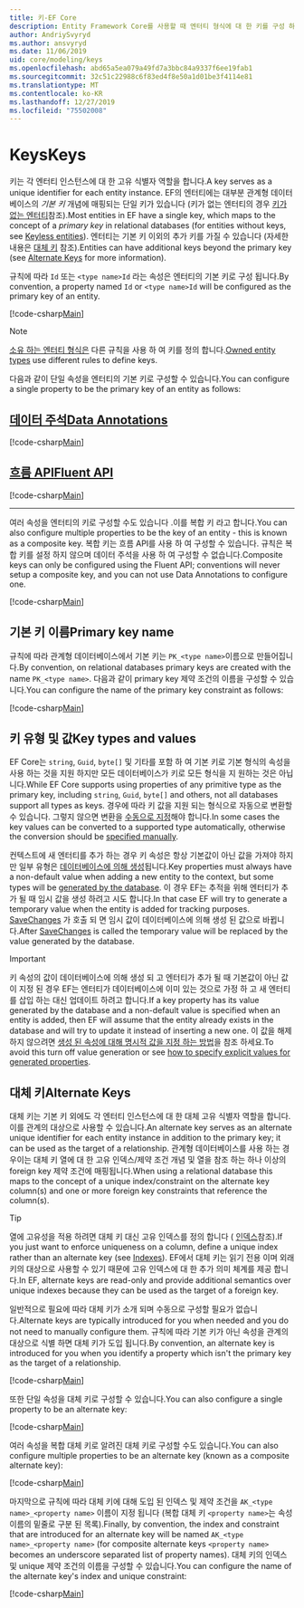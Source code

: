 ```yaml
---
title: 키-EF Core
description: Entity Framework Core를 사용할 때 엔터티 형식에 대 한 키를 구성 하는 방법
author: AndriySvyryd
ms.author: ansvyryd
ms.date: 11/06/2019
uid: core/modeling/keys
ms.openlocfilehash: abd65a5ea079a49fd7a3bbc84a9337f6ee19fab1
ms.sourcegitcommit: 32c51c22988c6f83ed4f8e50a1d01be3f4114e81
ms.translationtype: MT
ms.contentlocale: ko-KR
ms.lasthandoff: 12/27/2019
ms.locfileid: "75502008"
---
```

# <a name="keys"></a><span data-ttu-id="534c1-103">Keys</span><span class="sxs-lookup"><span data-stu-id="534c1-103">Keys</span></span>

<span data-ttu-id="534c1-104">키는 각 엔터티 인스턴스에 대 한 고유 식별자 역할을 합니다.</span><span class="sxs-lookup"><span data-stu-id="534c1-104">A key serves as a unique identifier for each entity instance.</span></span> <span data-ttu-id="534c1-105">EF의 엔터티에는 대부분 관계형 데이터베이스의 *기본 키* 개념에 매핑되는 단일 키가 있습니다 (키가 없는 엔터티의 경우 [키가 없는 엔터티](xref:core/modeling/keyless-entity-types)참조).</span><span class="sxs-lookup"><span data-stu-id="534c1-105">Most entities in EF have a single key, which maps to the concept of a *primary key* in relational databases (for entities without keys, see [Keyless entities](xref:core/modeling/keyless-entity-types)).</span></span> <span data-ttu-id="534c1-106">엔터티는 기본 키 이외의 추가 키를 가질 수 있습니다 (자세한 내용은 [대체 키](#alternate-keys) 참조).</span><span class="sxs-lookup"><span data-stu-id="534c1-106">Entities can have additional keys beyond the primary key (see [Alternate Keys](#alternate-keys) for more information).</span></span>

<span data-ttu-id="534c1-107">규칙에 따라 `Id` 또는 `<type name>Id` 라는 속성은 엔터티의 기본 키로 구성 됩니다.</span><span class="sxs-lookup"><span data-stu-id="534c1-107">By convention, a property named `Id` or `<type name>Id` will be configured as the primary key of an entity.</span></span>

[!code-csharp[Main](../../../samples/core/Modeling/Conventions/KeyId.cs?name=KeyId&highlight=3,11)]

> [!NOTE]
> <span data-ttu-id="534c1-108">[소유 하는 엔터티 형식은](xref:core/modeling/owned-entities) 다른 규칙을 사용 하 여 키를 정의 합니다.</span><span class="sxs-lookup"><span data-stu-id="534c1-108">[Owned entity types](xref:core/modeling/owned-entities) use different rules to define keys.</span></span>

<span data-ttu-id="534c1-109">다음과 같이 단일 속성을 엔터티의 기본 키로 구성할 수 있습니다.</span><span class="sxs-lookup"><span data-stu-id="534c1-109">You can configure a single property to be the primary key of an entity as follows:</span></span>

## <a name="data-annotationstabdata-annotations"></a>[<span data-ttu-id="534c1-110">데이터 주석</span><span class="sxs-lookup"><span data-stu-id="534c1-110">Data Annotations</span></span>](#tab/data-annotations)

[!code-csharp[Main](../../../samples/core/Modeling/DataAnnotations/KeySingle.cs?name=KeySingle&highlight=3)]

## <a name="fluent-apitabfluent-api"></a>[<span data-ttu-id="534c1-111">흐름 API</span><span class="sxs-lookup"><span data-stu-id="534c1-111">Fluent API</span></span>](#tab/fluent-api)

[!code-csharp[Main](../../../samples/core/Modeling/FluentAPI/KeySingle.cs?name=KeySingle&highlight=4)]

***

<span data-ttu-id="534c1-112">여러 속성을 엔터티의 키로 구성할 수도 있습니다 .이를 복합 키 라고 합니다.</span><span class="sxs-lookup"><span data-stu-id="534c1-112">You can also configure multiple properties to be the key of an entity - this is known as a composite key.</span></span> <span data-ttu-id="534c1-113">복합 키는 흐름 API를 사용 하 여 구성할 수 있습니다. 규칙은 복합 키를 설정 하지 않으며 데이터 주석을 사용 하 여 구성할 수 없습니다.</span><span class="sxs-lookup"><span data-stu-id="534c1-113">Composite keys can only be configured using the Fluent API; conventions will never setup a composite key, and you can not use Data Annotations to configure one.</span></span>

[!code-csharp[Main](../../../samples/core/Modeling/FluentAPI/KeyComposite.cs?name=KeyComposite&highlight=4)]

## <a name="primary-key-name"></a><span data-ttu-id="534c1-114">기본 키 이름</span><span class="sxs-lookup"><span data-stu-id="534c1-114">Primary key name</span></span>

<span data-ttu-id="534c1-115">규칙에 따라 관계형 데이터베이스에서 기본 키는 `PK_<type name>`이름으로 만들어집니다.</span><span class="sxs-lookup"><span data-stu-id="534c1-115">By convention, on relational databases primary keys are created with the name `PK_<type name>`.</span></span> <span data-ttu-id="534c1-116">다음과 같이 primary key 제약 조건의 이름을 구성할 수 있습니다.</span><span class="sxs-lookup"><span data-stu-id="534c1-116">You can configure the name of the primary key constraint as follows:</span></span>

[!code-csharp[Main](../../../samples/core/Modeling/FluentAPI/KeyName.cs?name=KeyName&highlight=5)]

## <a name="key-types-and-values"></a><span data-ttu-id="534c1-117">키 유형 및 값</span><span class="sxs-lookup"><span data-stu-id="534c1-117">Key types and values</span></span>

<span data-ttu-id="534c1-118">EF Core는 `string`, `Guid`, `byte[]` 및 기타를 포함 하 여 기본 키로 기본 형식의 속성을 사용 하는 것을 지원 하지만 모든 데이터베이스가 키로 모든 형식을 지 원하는 것은 아닙니다.</span><span class="sxs-lookup"><span data-stu-id="534c1-118">While EF Core supports using properties of any primitive type as the primary key, including `string`, `Guid`, `byte[]` and others, not all databases support all types as keys.</span></span> <span data-ttu-id="534c1-119">경우에 따라 키 값을 지원 되는 형식으로 자동으로 변환할 수 있습니다. 그렇지 않으면 변환을 [수동으로 지정](xref:core/modeling/value-conversions)해야 합니다.</span><span class="sxs-lookup"><span data-stu-id="534c1-119">In some cases the key values can be converted to a supported type automatically, otherwise the conversion should be [specified manually](xref:core/modeling/value-conversions).</span></span>

<span data-ttu-id="534c1-120">컨텍스트에 새 엔터티를 추가 하는 경우 키 속성은 항상 기본값이 아닌 값을 가져야 하지만 일부 유형은 [데이터베이스에 의해 생성](xref:core/modeling/generated-properties)됩니다.</span><span class="sxs-lookup"><span data-stu-id="534c1-120">Key properties must always have a non-default value when adding a new entity to the context, but some types will be [generated by the database](xref:core/modeling/generated-properties).</span></span> <span data-ttu-id="534c1-121">이 경우 EF는 추적을 위해 엔터티가 추가 될 때 임시 값을 생성 하려고 시도 합니다.</span><span class="sxs-lookup"><span data-stu-id="534c1-121">In that case EF will try to generate a temporary value when the entity is added for tracking purposes.</span></span> <span data-ttu-id="534c1-122">[SaveChanges](/dotnet/api/Microsoft.EntityFrameworkCore.DbContext.SaveChanges) 가 호출 되 면 임시 값이 데이터베이스에 의해 생성 된 값으로 바뀝니다.</span><span class="sxs-lookup"><span data-stu-id="534c1-122">After [SaveChanges](/dotnet/api/Microsoft.EntityFrameworkCore.DbContext.SaveChanges) is called the temporary value will be replaced by the value generated by the database.</span></span>

> [!Important]
> <span data-ttu-id="534c1-123">키 속성의 값이 데이터베이스에 의해 생성 되 고 엔터티가 추가 될 때 기본값이 아닌 값이 지정 된 경우 EF는 엔터티가 데이터베이스에 이미 있는 것으로 가정 하 고 새 엔터티를 삽입 하는 대신 업데이트 하려고 합니다.</span><span class="sxs-lookup"><span data-stu-id="534c1-123">If a key property has its value generated by the database and a non-default value is specified when an entity is added, then EF will assume that the entity already exists in the database and will try to update it instead of inserting a new one.</span></span> <span data-ttu-id="534c1-124">이 값을 해제 하지 않으려면 [생성 된 속성에 대해 명시적 값을 지정 하는 방법](../saving/explicit-values-generated-properties.md)을 참조 하세요.</span><span class="sxs-lookup"><span data-stu-id="534c1-124">To avoid this turn off value generation or see [how to specify explicit values for generated properties](../saving/explicit-values-generated-properties.md).</span></span>

## <a name="alternate-keys"></a><span data-ttu-id="534c1-125">대체 키</span><span class="sxs-lookup"><span data-stu-id="534c1-125">Alternate Keys</span></span>

<span data-ttu-id="534c1-126">대체 키는 기본 키 외에도 각 엔터티 인스턴스에 대 한 대체 고유 식별자 역할을 합니다. 이를 관계의 대상으로 사용할 수 있습니다.</span><span class="sxs-lookup"><span data-stu-id="534c1-126">An alternate key serves as an alternate unique identifier for each entity instance in addition to the primary key; it can be used as the target of a relationship.</span></span> <span data-ttu-id="534c1-127">관계형 데이터베이스를 사용 하는 경우이는 대체 키 열에 대 한 고유 인덱스/제약 조건 개념 및 열을 참조 하는 하나 이상의 foreign key 제약 조건에 매핑됩니다.</span><span class="sxs-lookup"><span data-stu-id="534c1-127">When using a relational database this maps to the concept of a unique index/constraint on the alternate key column(s) and one or more foreign key constraints that reference the column(s).</span></span>

> [!TIP]
> <span data-ttu-id="534c1-128">열에 고유성을 적용 하려면 대체 키 대신 고유 인덱스를 정의 합니다 ( [인덱스](indexes.md)참조).</span><span class="sxs-lookup"><span data-stu-id="534c1-128">If you just want to enforce uniqueness on a column, define a unique index rather than an alternate key (see [Indexes](indexes.md)).</span></span> <span data-ttu-id="534c1-129">EF에서 대체 키는 읽기 전용 이며 외래 키의 대상으로 사용할 수 있기 때문에 고유 인덱스에 대 한 추가 의미 체계를 제공 합니다.</span><span class="sxs-lookup"><span data-stu-id="534c1-129">In EF, alternate keys are read-only and provide additional semantics over unique indexes because they can be used as the target of a foreign key.</span></span>

<span data-ttu-id="534c1-130">일반적으로 필요에 따라 대체 키가 소개 되며 수동으로 구성할 필요가 없습니다.</span><span class="sxs-lookup"><span data-stu-id="534c1-130">Alternate keys are typically introduced for you when needed and you do not need to manually configure them.</span></span> <span data-ttu-id="534c1-131">규칙에 따라 기본 키가 아닌 속성을 관계의 대상으로 식별 하면 대체 키가 도입 됩니다.</span><span class="sxs-lookup"><span data-stu-id="534c1-131">By convention, an alternate key is introduced for you when you identify a property which isn't the primary key as the target of a relationship.</span></span>

[!code-csharp[Main](../../../samples/core/Modeling/Conventions/AlternateKey.cs?name=AlternateKey&highlight=12)]

<span data-ttu-id="534c1-132">또한 단일 속성을 대체 키로 구성할 수 있습니다.</span><span class="sxs-lookup"><span data-stu-id="534c1-132">You can also configure a single property to be an alternate key:</span></span>

[!code-csharp[Main](../../../samples/core/Modeling/FluentAPI/AlternateKeySingle.cs?name=AlternateKeySingle&highlight=4)]

<span data-ttu-id="534c1-133">여러 속성을 복합 대체 키로 알려진 대체 키로 구성할 수도 있습니다.</span><span class="sxs-lookup"><span data-stu-id="534c1-133">You can also configure multiple properties to be an alternate key (known as a composite alternate key):</span></span>

[!code-csharp[Main](../../../samples/core/Modeling/FluentAPI/AlternateKeyComposite.cs?name=AlternateKeyComposite&highlight=4)]

<span data-ttu-id="534c1-134">마지막으로 규칙에 따라 대체 키에 대해 도입 된 인덱스 및 제약 조건을 `AK_<type name>_<property name>` 이름이 지정 됩니다 (복합 대체 키 `<property name>`는 속성 이름의 밑줄로 구분 된 목록).</span><span class="sxs-lookup"><span data-stu-id="534c1-134">Finally, by convention, the index and constraint that are introduced for an alternate key will be named `AK_<type name>_<property name>` (for composite alternate keys `<property name>` becomes an underscore separated list of property names).</span></span> <span data-ttu-id="534c1-135">대체 키의 인덱스 및 unique 제약 조건의 이름을 구성할 수 있습니다.</span><span class="sxs-lookup"><span data-stu-id="534c1-135">You can configure the name of the alternate key's index and unique constraint:</span></span>

[!code-csharp[Main](../../../samples/core/Modeling/FluentAPI/AlternateKeyName.cs?name=AlternateKeyName&highlight=5)]
